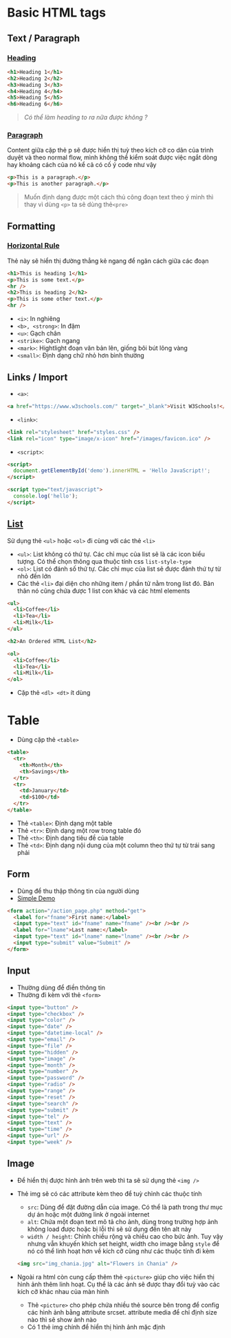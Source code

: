 # Basic HTML tags

## Text / Paragraph

### [Heading](https://www.w3schools.com/html/tryit.asp?filename=tryhtml_headings)

```HTML
<h1>Heading 1</h1>
<h2>Heading 2</h2>
<h3>Heading 3</h3>
<h4>Heading 4</h4>
<h5>Heading 5</h5>
<h6>Heading 6</h6>
```

> _Có thể làm heading to ra nữa được không ?_

### [Paragraph](https://www.w3schools.com/html/tryit.asp?filename=tryhtml_paragraphs1)

Content giữa cặp thẻ p sẽ được hiển thị tuỳ theo kích cỡ co dãn của trình duyệt và theo normal flow, mình không thể kiểm soát được việc ngắt dòng hay khoảng cách của nó kể cả có cố ý code như vậy

```html
<p>This is a paragraph.</p>
<p>This is another paragraph.</p>
```

> Muốn định dạng được một cách thủ công đoạn text theo ý mình thì thay vì dùng `<p>` ta sẽ dùng thẻ`<pre>`

## Formatting

### [Horizontal Rule](https://www.w3schools.com/html/tryit.asp?filename=tryhtml_headings_hr)

Thẻ này sẽ hiển thị đường thẳng kẻ ngang để ngăn cách giữa các đoạn

```html
<h1>This is heading 1</h1>
<p>This is some text.</p>
<hr />
<h2>This is heading 2</h2>
<p>This is some other text.</p>
<hr />
```

- `<i>`: In nghiêng
- `<b>, <strong>`: In đậm
- `<u>`: Gạch chân
- `<strike>`: Gạch ngang
- `<mark>`: Hightlight đoạn văn bản lên, giống bôi bút lông vàng
- `<small>`: Định dạng chữ nhỏ hơn bình thường

## Links / Import

- `<a>`:

```html
<a href="https://www.w3schools.com/" target="_blank">Visit W3Schools!</a>
```

- `<link>`:

```html
<link rel="stylesheet" href="styles.css" />
<link rel="icon" type="image/x-icon" href="/images/favicon.ico" />
```

- `<script>`:

```html
<script>
  document.getElementById('demo').innerHTML = 'Hello JavaScript!';
</script>

<script type="text/javascript">
  console.log('hello');
</script>
```

## [List](https://www.w3schools.com/html/tryit.asp?filename=tryhtml_lists_intro)

Sử dụng thẻ `<ul>` hoặc `<ol>` đi cùng với các thẻ `<li>`

- `<ul>`: List không có thứ tự. Các chỉ mục của list sẽ là các icon biểu tượng. Có thể chọn thông qua thuộc tính css `list-style-type`
- `<ol>`: List có đánh số thứ tự. Các chỉ mục của list sẽ được đánh thứ tự từ nhỏ đến lớn
- Các thẻ `<li>` đại diện cho những item / phần tử nằm trong list đó. Bản thân nó cũng chứa được 1 list con khác và các html elements

```html
<ul>
  <li>Coffee</li>
  <li>Tea</li>
  <li>Milk</li>
</ul>

<h2>An Ordered HTML List</h2>

<ol>
  <li>Coffee</li>
  <li>Tea</li>
  <li>Milk</li>
</ol>
```

- Cặp thẻ `<dl> <dt>` ít dùng

# Table

- Dùng cặp thẻ `<table>`

```html
<table>
  <tr>
    <th>Month</th>
    <th>Savings</th>
  </tr>
  <tr>
    <td>January</td>
    <td>$100</td>
  </tr>
</table>
```

- Thẻ `<table>`: Định dạng một table
- Thẻ `<tr>`: Định dạng một row trong table đó
- Thẻ `<th>`: Định dạng tiêu đề của table
- Thẻ `<td>`: Định dạng nội dung của một column theo thứ tự từ trái sang phải

## Form

- Dùng để thu thập thông tin của người dùng
- [Simple Demo](https://www.w3schools.com/html/tryit.asp?filename=tryhtml_form_submit)

```html
<form action="/action_page.php" method="get">
  <label for="fname">First name:</label>
  <input type="text" id="fname" name="fname" /><br /><br />
  <label for="lname">Last name:</label>
  <input type="text" id="lname" name="lname" /><br /><br />
  <input type="submit" value="Submit" />
</form>
```

## Input

- Thường dùng để điền thông tin
- Thường đi kèm với thẻ `<form> `

```html
<input type="button" />
<input type="checkbox" />
<input type="color" />
<input type="date" />
<input type="datetime-local" />
<input type="email" />
<input type="file" />
<input type="hidden" />
<input type="image" />
<input type="month" />
<input type="number" />
<input type="password" />
<input type="radio" />
<input type="range" />
<input type="reset" />
<input type="search" />
<input type="submit" />
<input type="tel" />
<input type="text" />
<input type="time" />
<input type="url" />
<input type="week" />
```

## Image

- Để hiển thị được hình ảnh trên web thì ta sẽ sử dụng thẻ `<img />`
- Thẻ img sẽ có các attribute kèm theo để tuỳ chỉnh các thuộc tính

  - `src`: Dùng để đặt đường dẫn của image. Có thể là path trong thư mục dự án hoặc một đường link ở ngoài internet
  - `alt`: Chứa một đoạn text mô tả cho ảnh, dùng trong trường hợp ảnh không load được hoặc bị lỗi thì sẽ sử dụng đến tên alt này
  - `width / height`: Chỉnh chiều rộng và chiều cao cho bức ảnh. Tuy vậy nhưng vẫn khuyến khích set height, width cho image bằng `style` để nó có thể linh hoạt hơn về kích cỡ cũng như các thuộc tính đi kèm

  ```html
  <img src="img_chania.jpg" alt="Flowers in Chania" />
  ```

- Ngoài ra html còn cung cấp thêm thẻ `<picture>` giúp cho việc hiển thị hình ảnh thêm linh hoạt. Cụ thể là các ảnh sẽ được thay đổi tuỳ vào các kích cỡ khác nhau của màn hình
  - Thẻ `<picture>` cho phép chứa nhiều thẻ source bên trong để config các hình ảnh bằng attribute srcset. attribute media để chỉ định size nào thì sẽ show ảnh nào
  - Có 1 thẻ img chính để hiển thị hình ảnh mặc định
